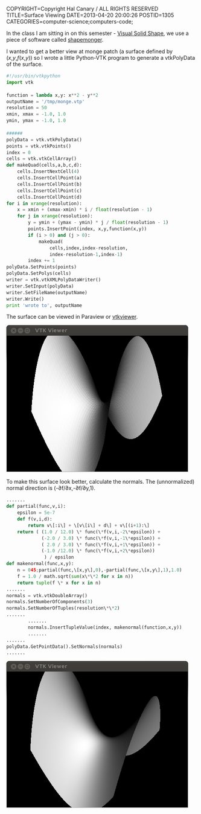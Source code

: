 COPYRIGHT=Copyright Hal Canary / ALL RIGHTS RESERVED
TITLE=Surface Viewing
DATE=2013-04-20 20:00:26
POSTID=1305
CATEGORIES=computer-science;computers-code;

In the class I am sitting in on this semester - [Visual Solid Shape](http://www.cs.unc.edu/Admin/Courses/descriptions/257.html), we use a piece of software called [shapemonger](http://andrewthall.org/papers/draft7_7Feb05.pdf).

I wanted to get a better view at monge patch (a surface defined by (_x_,_y_,_f_(_x_,_y_)) so I wrote a little Python-VTK program to generate a vtkPolyData of the surface.

```Python
#!/usr/bin/vtkpython
import vtk

function = lambda x,y: x**2 - y**2
outputName = '/tmp/monge.vtp'
resolution = 50
xmin, xmax = -1.0, 1.0
ymin, ymax = -1.0, 1.0

######
polyData = vtk.vtkPolyData()
points = vtk.vtkPoints()
index = 0
cells = vtk.vtkCellArray()
def makeQuad(cells,a,b,c,d):
    cells.InsertNextCell(4)
    cells.InsertCellPoint(a)
    cells.InsertCellPoint(b)
    cells.InsertCellPoint(c)
    cells.InsertCellPoint(d)
for i in xrange(resolution):
    x = xmin + (xmax-xmin) * i / float(resolution - 1)
    for j in xrange(resolution):
        y = ymin + (ymax - ymin) * j / float(resolution - 1)
        points.InsertPoint(index, x,y,function(x,y))
        if (i > 0) and (j > 0):
            makeQuad(
                cells,index,index-resolution,
                index-resolution-1,index-1)
        index += 1
polyData.SetPoints(points)
polyData.SetPolys(cells)
writer = vtk.vtkXMLPolyDataWriter()
writer.SetInput(polyData)
writer.SetFileName(outputName)
writer.Write()
print 'wrote to', outputName
```

The surface can be viewed in Paraview or [vtkviewer](https://github.com/HalCanary/vtkviewer).

![[]](/images/vtkviewer0.png)

To make this surface look better, calculate the normals. The (unnormalized) normal direction is (-∂f/∂x,-∂f/∂y,1).

```Python
.......
def partial(func,v,i):
    epsilon = 5e-7
    def f(v,i,d):
        return v\[:i\] + \[v\[i\] + d\] + v\[(i+1):\]
    return ( (1.0 / 12.0) \* func(\*f(v,i,-2\*epsilon)) +
             (-2.0 / 3.0) \* func(\*f(v,i,-1\*epsilon)) +
             ( 2.0 / 3.0) \* func(\*f(v,i,+1\*epsilon)) +
             (-1.0 /12.0) \* func(\*f(v,i,+2\*epsilon))
              ) / epsilon
def makenormal(func,x,y):
    n = 045;partial(func,\[x,y\],0),-partial(func,\[x,y\],1),1.0)
    f = 1.0 / math.sqrt(sum(x\*\*2 for x in n))
    return tuple(f \* x for x in n)
.......
normals = vtk.vtkDoubleArray()
normals.SetNumberOfComponents(3)
normals.SetNumberOfTuples(resolution\*\*2)
.......
        .......
        normals.InsertTupleValue(index, makenormal(function,x,y))
        .......
.......
polyData.GetPointData().SetNormals(normals)
.......
```

![[]](/images/vtkviewer.png)
